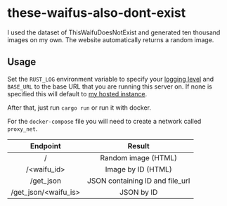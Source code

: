 # these-waifus-also-dont-exist
I used the dataset of ThisWaifuDoesNotExist and generated ten thousand images on my own. The website automatically returns a random image. 

## Usage
Set the `RUST_LOG` environment variable to specify your
[logging level](https://docs.rs/env_logger/0.7.1/env_logger/#enabling-logging)
and `BASE_URL` to the base URL that you are running this server on. If none is specified
this will default to [my hosted instance](https://waifus-are.fun-stuff.xyz).

After that, just run `cargo run` or run it with docker.

For the `docker-compose` file you will need to create a network called `proxy_net`.

| Endpoint             | Result                          |
| :------------------: | :-----------------------------: |
| /                    | Random image (HTML)             |
| /<waifu_id>          | Image by ID (HTML)              |
| /get_json            | JSON containing ID and file_url |
| /get_json/<waifu_is> | JSON by ID                      |
